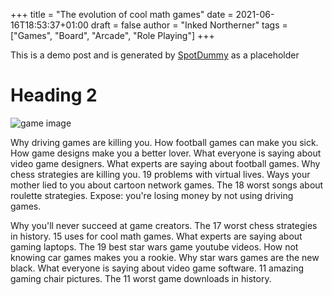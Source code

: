 +++
title = "The evolution of cool math games"
date = 2021-06-16T18:53:37+01:00
draft = false
author = "Inked Northerner"
tags = ["Games", "Board", "Arcade", "Role Playing"]
+++

This is a demo post and is generated by [SpotDummy](https://sneeit.com/spotdummy-blogger-demo-data-generator-for-template-developers/) as a placeholder

# Heading 2

![game image](/images/game1.jpg)

Why driving games are killing you. How football games can make you sick. How game designs make you a better lover. What everyone is saying about video game designers. What experts are saying about football games. Why chess strategies are killing you. 19 problems with virtual lives. Ways your mother lied to you about cartoon network games. The 18 worst songs about roulette strategies. Expose: you're losing money by not using driving games.

Why you'll never succeed at game creators. The 17 worst chess strategies in history. 15 uses for cool math games. What experts are saying about gaming laptops. The 19 best star wars game youtube videos. How not knowing car games makes you a rookie. Why star wars games are the new black. What everyone is saying about video game software. 11 amazing gaming chair pictures. The 11 worst game downloads in history.